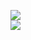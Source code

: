 [![](https://img.shields.io/badge/Made%20With-Github%20Spray-lightgrey.svg?style=for-the-badge&logo=github)](https://github.com/Annihil/github-spray#29558)  
[![](https://i.imgur.com/2DrTn0Z.gif)](https://github.com/Annihil/github-spray)